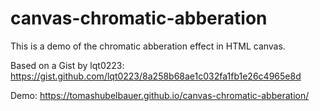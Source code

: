 # canvas-chromatic-abberation

This is a demo of the chromatic abberation effect in HTML canvas.

Based on a Gist by lqt0223: https://gist.github.com/lqt0223/8a258b68ae1c032fa1fb1e26c4965e8d

Demo: https://tomashubelbauer.github.io/canvas-chromatic-abberation/
